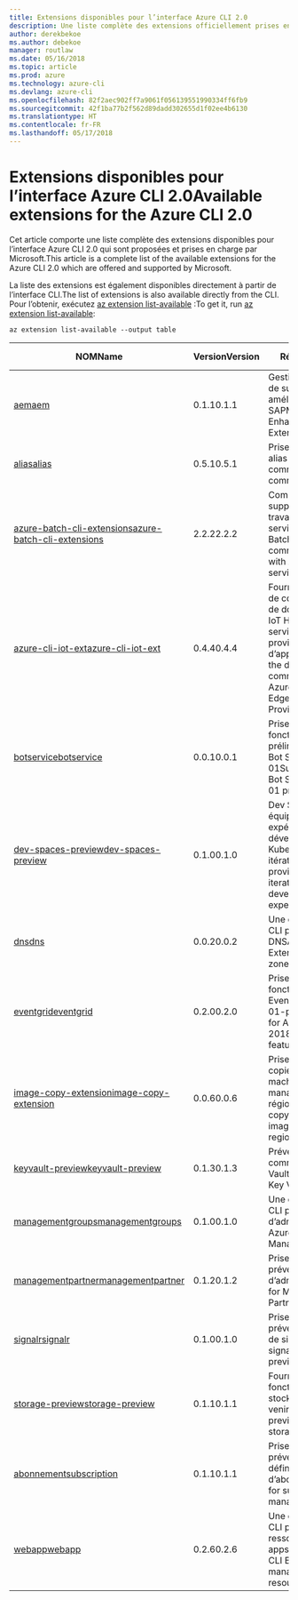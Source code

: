 ```yaml
---
title: Extensions disponibles pour l’interface Azure CLI 2.0
description: Une liste complète des extensions officiellement prises en charge pour l’interface Azure CLI 2.0
author: derekbekoe
ms.author: debekoe
manager: routlaw
ms.date: 05/16/2018
ms.topic: article
ms.prod: azure
ms.technology: azure-cli
ms.devlang: azure-cli
ms.openlocfilehash: 82f2aec902ff7a9061f056139551990334ff6fb9
ms.sourcegitcommit: 42f1ba77b2f562d89dadd302655d1f02ee4b6130
ms.translationtype: HT
ms.contentlocale: fr-FR
ms.lasthandoff: 05/17/2018
---
```

# <a name="available-extensions-for-the-azure-cli-20"></a><span data-ttu-id="e49ed-103">Extensions disponibles pour l’interface Azure CLI 2.0</span><span class="sxs-lookup"><span data-stu-id="e49ed-103">Available extensions for the Azure CLI 2.0</span></span>

<span data-ttu-id="e49ed-104">Cet article comporte une liste complète des extensions disponibles pour l’interface Azure CLI 2.0 qui sont proposées et prises en charge par Microsoft.</span><span class="sxs-lookup"><span data-stu-id="e49ed-104">This article is a complete list of the available extensions for the Azure CLI 2.0 which are offered and supported by Microsoft.</span></span>

<span data-ttu-id="e49ed-105">La liste des extensions est également disponibles directement à partir de l’interface CLI.</span><span class="sxs-lookup"><span data-stu-id="e49ed-105">The list of extensions is also available directly from the CLI.</span></span> <span data-ttu-id="e49ed-106">Pour l’obtenir, exécutez [az extension list-available](/cli/azure/extension?view=azure-cli-latest#az-extension-list-available) :</span><span class="sxs-lookup"><span data-stu-id="e49ed-106">To get it, run [az extension list-available](/cli/azure/extension?view=azure-cli-latest#az-extension-list-available):</span></span>

```azurecli
az extension list-available --output table
```

| <span data-ttu-id="e49ed-107">NOM</span><span class="sxs-lookup"><span data-stu-id="e49ed-107">Name</span></span> | <span data-ttu-id="e49ed-108">Version</span><span class="sxs-lookup"><span data-stu-id="e49ed-108">Version</span></span> | <span data-ttu-id="e49ed-109">Résumé</span><span class="sxs-lookup"><span data-stu-id="e49ed-109">Summary</span></span> | <span data-ttu-id="e49ed-110">VERSION PRÉLIMINAIRE</span><span class="sxs-lookup"><span data-stu-id="e49ed-110">Preview</span></span> |
|------|---------|---------|---------|
| [<span data-ttu-id="e49ed-111">aem</span><span class="sxs-lookup"><span data-stu-id="e49ed-111">aem</span></span>](https://github.com/Azure/azure-cli-extensions) | <span data-ttu-id="e49ed-112">0.1.1</span><span class="sxs-lookup"><span data-stu-id="e49ed-112">0.1.1</span></span> | <span data-ttu-id="e49ed-113">Gestion des extensions de surveillance Azure améliorée pour SAP</span><span class="sxs-lookup"><span data-stu-id="e49ed-113">Manage Azure Enhanced Monitoring Extensions for SAP</span></span> |  |
| [<span data-ttu-id="e49ed-114">alias</span><span class="sxs-lookup"><span data-stu-id="e49ed-114">alias</span></span>](https://github.com/Azure/azure-cli-extensions) | <span data-ttu-id="e49ed-115">0.5.1</span><span class="sxs-lookup"><span data-stu-id="e49ed-115">0.5.1</span></span> | <span data-ttu-id="e49ed-116">Prise en charge des alias de commande</span><span class="sxs-lookup"><span data-stu-id="e49ed-116">Support for command aliases</span></span> | <span data-ttu-id="e49ed-117">OUI</span><span class="sxs-lookup"><span data-stu-id="e49ed-117">Yes</span></span> |
| [<span data-ttu-id="e49ed-118">azure-batch-cli-extensions</span><span class="sxs-lookup"><span data-stu-id="e49ed-118">azure-batch-cli-extensions</span></span>](https://github.com/Azure/azure-batch-cli-extensions) | <span data-ttu-id="e49ed-119">2.2.2</span><span class="sxs-lookup"><span data-stu-id="e49ed-119">2.2.2</span></span> | <span data-ttu-id="e49ed-120">Commandes supplémentaires pour travailler avec le service Azure Batch</span><span class="sxs-lookup"><span data-stu-id="e49ed-120">Additional commands for working with Azure Batch service</span></span> |  |
| [<span data-ttu-id="e49ed-121">azure-cli-iot-ext</span><span class="sxs-lookup"><span data-stu-id="e49ed-121">azure-cli-iot-ext</span></span>](https://github.com/azure/azure-iot-cli-extension) | <span data-ttu-id="e49ed-122">0.4.4</span><span class="sxs-lookup"><span data-stu-id="e49ed-122">0.4.4</span></span> | <span data-ttu-id="e49ed-123">Fourniture de la couche de commandes du plan de données pour Azure IoT Hub, IoT Edge et le service de provisionnement d’appareils IoT</span><span class="sxs-lookup"><span data-stu-id="e49ed-123">Provides the data plane command layer for Azure IoT Hub, IoT Edge and IoT Device Provisioning Service</span></span> |  |
| [<span data-ttu-id="e49ed-124">botservice</span><span class="sxs-lookup"><span data-stu-id="e49ed-124">botservice</span></span>](https://github.com/Azure/azure-cli-extensions) | <span data-ttu-id="e49ed-125">0.0.1</span><span class="sxs-lookup"><span data-stu-id="e49ed-125">0.0.1</span></span> | <span data-ttu-id="e49ed-126">Prise en charge des fonctionnalités préliminaires de Azure Bot Service 2017-12-01</span><span class="sxs-lookup"><span data-stu-id="e49ed-126">Support for Azure Bot Service 2017-12-01 preview features</span></span> | <span data-ttu-id="e49ed-127">OUI</span><span class="sxs-lookup"><span data-stu-id="e49ed-127">Yes</span></span> |
| [<span data-ttu-id="e49ed-128">dev-spaces-preview</span><span class="sxs-lookup"><span data-stu-id="e49ed-128">dev-spaces-preview</span></span>](https://github.com/Azure/azure-cli-extensions) | <span data-ttu-id="e49ed-129">0.1.0</span><span class="sxs-lookup"><span data-stu-id="e49ed-129">0.1.0</span></span> | <span data-ttu-id="e49ed-130">Dev Spaces offre aux équipes une expérience de développement Kubernetes rapide et itérative.</span><span class="sxs-lookup"><span data-stu-id="e49ed-130">Dev Spaces provides a rapid, iterative Kubernetes development experience for teams.</span></span> | <span data-ttu-id="e49ed-131">OUI</span><span class="sxs-lookup"><span data-stu-id="e49ed-131">Yes</span></span> |
| [<span data-ttu-id="e49ed-132">dns</span><span class="sxs-lookup"><span data-stu-id="e49ed-132">dns</span></span>](https://github.com/Azure/azure-cli-extensions) | <span data-ttu-id="e49ed-133">0.0.2</span><span class="sxs-lookup"><span data-stu-id="e49ed-133">0.0.2</span></span> | <span data-ttu-id="e49ed-134">Une extension Azure CLI pour les zones DNS</span><span class="sxs-lookup"><span data-stu-id="e49ed-134">An Azure CLI Extension for DNS zones</span></span> |  |
| [<span data-ttu-id="e49ed-135">eventgrid</span><span class="sxs-lookup"><span data-stu-id="e49ed-135">eventgrid</span></span>](https://github.com/Azure/azure-cli-extensions) | <span data-ttu-id="e49ed-136">0.2.0</span><span class="sxs-lookup"><span data-stu-id="e49ed-136">0.2.0</span></span> | <span data-ttu-id="e49ed-137">Prise en charge des fonctionnalités d’Azure EventGrid 2018-05-01-préversion</span><span class="sxs-lookup"><span data-stu-id="e49ed-137">Support for Azure EventGrid 2018-05-01-preview features</span></span> | <span data-ttu-id="e49ed-138">OUI</span><span class="sxs-lookup"><span data-stu-id="e49ed-138">Yes</span></span> |
| [<span data-ttu-id="e49ed-139">image-copy-extension</span><span class="sxs-lookup"><span data-stu-id="e49ed-139">image-copy-extension</span></span>](https://github.com/Azure/azure-cli-extensions) | <span data-ttu-id="e49ed-140">0.0.6</span><span class="sxs-lookup"><span data-stu-id="e49ed-140">0.0.6</span></span> | <span data-ttu-id="e49ed-141">Prise en charge de la copie d’images de machines virtuelles managées entre régions</span><span class="sxs-lookup"><span data-stu-id="e49ed-141">Support for copying managed vm images between regions</span></span> |  |
| [<span data-ttu-id="e49ed-142">keyvault-preview</span><span class="sxs-lookup"><span data-stu-id="e49ed-142">keyvault-preview</span></span>](https://github.com/Azure/azure-keyvault-cli-extension) | <span data-ttu-id="e49ed-143">0.1.3</span><span class="sxs-lookup"><span data-stu-id="e49ed-143">0.1.3</span></span> | <span data-ttu-id="e49ed-144">Préversion des commandes Azure Key Vault.</span><span class="sxs-lookup"><span data-stu-id="e49ed-144">Preview Azure Key Vault commands.</span></span> | <span data-ttu-id="e49ed-145">OUI</span><span class="sxs-lookup"><span data-stu-id="e49ed-145">Yes</span></span> |
| [<span data-ttu-id="e49ed-146">managementgroups</span><span class="sxs-lookup"><span data-stu-id="e49ed-146">managementgroups</span></span>](https://github.com/Azure/azure-cli-extensions) | <span data-ttu-id="e49ed-147">0.1.0</span><span class="sxs-lookup"><span data-stu-id="e49ed-147">0.1.0</span></span> | <span data-ttu-id="e49ed-148">Une extension Azure CLI pour les groupes d’administration</span><span class="sxs-lookup"><span data-stu-id="e49ed-148">An Azure CLI Extension for Management Groups</span></span> |  |
| [<span data-ttu-id="e49ed-149">managementpartner</span><span class="sxs-lookup"><span data-stu-id="e49ed-149">managementpartner</span></span>](https://github.com/Azure/azure-cli-extensions) | <span data-ttu-id="e49ed-150">0.1.2</span><span class="sxs-lookup"><span data-stu-id="e49ed-150">0.1.2</span></span> | <span data-ttu-id="e49ed-151">Prise en charge de la préversion des groupes d’administration</span><span class="sxs-lookup"><span data-stu-id="e49ed-151">Support for Management Partner preview</span></span> |  |
| [<span data-ttu-id="e49ed-152">signalr</span><span class="sxs-lookup"><span data-stu-id="e49ed-152">signalr</span></span>](https://github.com/Azure/azure-cli-extensions) | <span data-ttu-id="e49ed-153">0.1.0</span><span class="sxs-lookup"><span data-stu-id="e49ed-153">0.1.0</span></span> | <span data-ttu-id="e49ed-154">Prise en charge de la préversion de gestion de signalr.</span><span class="sxs-lookup"><span data-stu-id="e49ed-154">Support for signalr management preview.</span></span> | <span data-ttu-id="e49ed-155">OUI</span><span class="sxs-lookup"><span data-stu-id="e49ed-155">Yes</span></span> |
| [<span data-ttu-id="e49ed-156">storage-preview</span><span class="sxs-lookup"><span data-stu-id="e49ed-156">storage-preview</span></span>](https://github.com/Azure/azure-cli-extensions) | <span data-ttu-id="e49ed-157">0.1.1</span><span class="sxs-lookup"><span data-stu-id="e49ed-157">0.1.1</span></span> | <span data-ttu-id="e49ed-158">Fournit un aperçu des fonctionnalités de stockage à venir.</span><span class="sxs-lookup"><span data-stu-id="e49ed-158">Provides a preview for upcoming storage features.</span></span> | <span data-ttu-id="e49ed-159">OUI</span><span class="sxs-lookup"><span data-stu-id="e49ed-159">Yes</span></span> |
| [<span data-ttu-id="e49ed-160">abonnement</span><span class="sxs-lookup"><span data-stu-id="e49ed-160">subscription</span></span>](https://github.com/Azure/azure-cli-extensions) | <span data-ttu-id="e49ed-161">0.1.1</span><span class="sxs-lookup"><span data-stu-id="e49ed-161">0.1.1</span></span> | <span data-ttu-id="e49ed-162">Prise en charge de la préversion des définitions d’abonnement.</span><span class="sxs-lookup"><span data-stu-id="e49ed-162">Support for subscription management preview.</span></span> |  |
| [<span data-ttu-id="e49ed-163">webapp</span><span class="sxs-lookup"><span data-stu-id="e49ed-163">webapp</span></span>](https://github.com/Azure/azure-cli-extensions) | <span data-ttu-id="e49ed-164">0.2.6</span><span class="sxs-lookup"><span data-stu-id="e49ed-164">0.2.6</span></span> | <span data-ttu-id="e49ed-165">Une extension Azure CLI pour gérer les ressources appservice</span><span class="sxs-lookup"><span data-stu-id="e49ed-165">An Azure CLI Extension to manage appservice resources</span></span> | <span data-ttu-id="e49ed-166">OUI</span><span class="sxs-lookup"><span data-stu-id="e49ed-166">Yes</span></span> |
